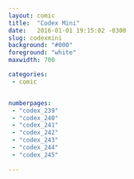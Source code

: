 ```yaml
---
layout: comic
title:  "Codex Mini"
date:   2016-01-01 19:15:02 -0300
slug: codexmini
background: "#000"
foreground: "white"
maxwidth: 700

categories:
 - comic


numberpages:
 - "codex_239"
 - "codex_240"
 - "codex_241"
 - "codex_242"
 - "codex_243"
 - "codex_244"
 - "codex_245"
 
---
```


